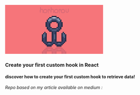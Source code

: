 [![Banneer](https://github.com/horhorou/create-first-hook/blob/master/baneer.png?raw=true "Banneer")](https://github.com/horhorou/create-first-hook/blob/master/baneer.png?raw=true "Banneer")
### Create your first custom hook in React

#### discover how to create your first custom hook to retrieve data!


*Repo based on my article available on medium :*
